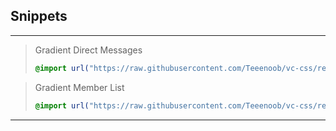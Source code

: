 ## Snippets
----
> Gradient Direct Messages
> ```css
> @import url("https://raw.githubusercontent.com/Teeenoob/vc-css/refs/heads/main/dm-gradient.css");
> ```

>  Gradient Member List
> ```css
> @import url("https://raw.githubusercontent.com/Teeenoob/vc-css/refs/heads/main/dm-gradient.css");
> ```
----
